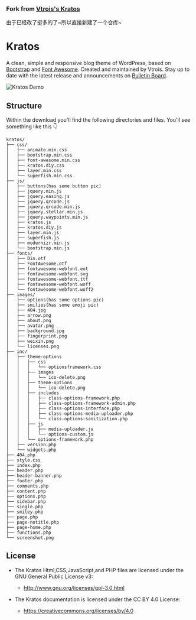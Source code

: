 ### Fork from [Vtrois's Kratos](https://github.com/Vtrois/Kratos)
由于已经改了挺多的了~所以直接新建了一个仓库~

# Kratos

A clean, simple and responsive blog theme of WordPress, based on [Bootstrap](https://github.com/twbs/bootstrap) and [Font Awesome](https://github.com/FortAwesome/Font-Awesome). Created and maintained by Vtrois. Stay up to date with the latest release and announcements on [Bulletin Board](https://github.com/Vtrois/Kratos/issues). 

![Kratos Demo](http://i2.bvimg.com/1949/649bfde164c5c8b1.png) 

## Structure
Within the download you'll find the following directories and files. You'll see something like this :point_down:

```
kratos/
├── css/
│   ├── animate.min.css
│   ├── bootstrap.min.css
│   ├── font-awesome.min.css
│   ├── kratos.diy.css
│   ├── layer.min.css
│   └── superfish.min.css
├── js/
│   ├── buttons(has some button pic)
│   ├── jquery.min.js
│   ├── jquery.easing.js
│   ├── jquery.qrcode.js
│   ├── jquery.qrcode.min.js
│   ├── jquery.stellar.min.js
│   ├── jquery.waypoints.min.js
│   ├── kratos.js
│   ├── kratos.diy.js
│   ├── layer.min.js
│   ├── superfish.js
│   ├── modernizr.min.js
│   └── bootstrap.min.js
├── fonts/
│   ├── Din.otf
│   ├── FontAwesome.otf
│   ├── fontawesome-webfont.eot
│   ├── fontawesome-webfont.svg
│   ├── fontawesome-webfont.ttf
│   ├── fontawesome-webfont.woff
│   └── fontawesome-webfont.woff2
├── images/
│   ├── options(has some options pic)
│   ├── smilies(has some emoji pic)
│   ├── 404.jpg
│   ├── arrow.png
│   ├── about.png
│   ├── avatar.png
│   ├── background.jpg
│   ├── fingerprint.png
│   ├── weixin.png
│   └── licenses.png
├── inc/
│   ├── theme-options
│   │   ├── css
│   │   │   └── optionsframework.css
│   │   ├── images
│   │   │   └── ico-delete.png
│   │   ├── theme-options
│   │   │   └── ico-delete.png
│   │   ├── includes
│   │   │   ├── class-options-framework.php
│   │   │   ├── class-options-framework-admin.php
│   │   │   ├── class-options-interface.php
│   │   │   ├── class-options-media-uploader.php
│   │   │   └── class-options-sanitization.php
│   │   ├── js
│   │   │   ├── media-uploader.js
│   │   │   └── options-custom.js
│   │   └── options-framework.php
│   ├── version.php
│   └── widgets.php
├── 404.php
├── style.css
├── index.php
├── header.php
├── header-banner.php
├── footer.php
├── comments.php
├── content.php
├── options.php
├── sidebar.php
├── single.php
├── smiley.php
├── page.php
├── page-notitle.php
├── page-home.php
├── functions.php
└── screenshot.png
```
  
## License

- The Kratos Html,CSS,JavaScript,and PHP files are licensed under the GNU General Public License v3:
  - http://www.gnu.org/licenses/gpl-3.0.html

- The Kratos documentation is licensed under the CC BY 4.0 License:
  - https://creativecommons.org/licenses/by/4.0